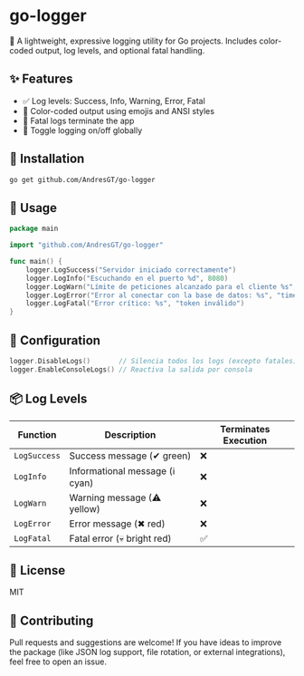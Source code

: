 # go-logger

🔐 A lightweight, expressive logging utility for Go projects. Includes color-coded output, log levels, and optional fatal handling.

## ✨ Features

- ✅ Log levels: Success, Info, Warning, Error, Fatal
- 🎨 Color-coded output using emojis and ANSI styles
- 🛑 Fatal logs terminate the app
- 🔧 Toggle logging on/off globally

## 🚀 Installation

```bash
go get github.com/AndresGT/go-logger
```

## 🧪 Usage

```go
package main

import "github.com/AndresGT/go-logger"

func main() {
    logger.LogSuccess("Servidor iniciado correctamente")
    logger.LogInfo("Escuchando en el puerto %d", 8080)
    logger.LogWarn("Límite de peticiones alcanzado para el cliente %s", "client_123")
    logger.LogError("Error al conectar con la base de datos: %s", "timeout")
    logger.LogFatal("Error crítico: %s", "token inválido")
}
```

## 🔧 Configuration

```go
logger.DisableLogs()       // Silencia todos los logs (excepto fatales)
logger.EnableConsoleLogs() // Reactiva la salida por consola
```

## 📦 Log Levels

| Function       | Description                          | Terminates Execution |
|----------------|--------------------------------------|----------------------|
| `LogSuccess`   | Success message (✔ green)            | ❌                   |
| `LogInfo`      | Informational message (ℹ cyan)        | ❌                   |
| `LogWarn`      | Warning message (⚠ yellow)           | ❌                   |
| `LogError`     | Error message (✖ red)                | ❌                   |
| `LogFatal`     | Fatal error (💀 bright red)          | ✅                   |

## 📄 License

MIT

## 🤝 Contributing

Pull requests and suggestions are welcome! If you have ideas to improve the package (like JSON log support, file rotation, or external integrations), feel free to open an issue.
